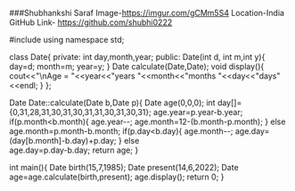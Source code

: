 ###Shubhankshi Saraf 
Image-https://imgur.com/gCMm5S4 
Location-India 
GitHub Link- https://github.com/shubhi0222

#include <iostream>
using namespace std;

class Date{
    private:
        int day,month,year;
    public:
        Date(int d, int m,int y){
            day=d;
            month=m;
            year=y;
        }
        Date calculate(Date,Date);
        void display(){
            cout<<"\nAge = "<<year<<"years "<<month<<"months "<<day<<"days"<<endl;
        }
};

Date Date::calculate(Date b,Date p){
        Date age(0,0,0);
        int day[]={0,31,28,31,30,31,30,31,31,30,31,30,31};
        age.year=p.year-b.year;
        if(p.month<b.month){
            age.year--;
            age.month=12-(b.month-p.month);
        }
        else
            age.month=p.month-b.month;
        if(p.day<b.day){
            age.month--;
            age.day=(day[b.month]-b.day)+p.day;
        }
        else   
            age.day=p.day-b.day;
        return age;
    }

int main(){
    Date birth(15,7,1985);
    Date present(14,6,2022);
    Date age=age.calculate(birth,present);
    age.display();
    return 0;
}
